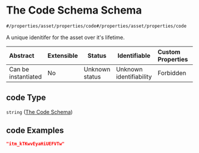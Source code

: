 # The Code Schema Schema

```txt
#/properties/asset/properties/code#/properties/asset/properties/code
```

A unique idenitifer for the asset over it's lifetime.


| Abstract            | Extensible | Status         | Identifiable            | Custom Properties | Additional Properties | Access Restrictions | Defined In                                                                                          |
| :------------------ | ---------- | -------------- | ----------------------- | :---------------- | --------------------- | ------------------- | --------------------------------------------------------------------------------------------------- |
| Can be instantiated | No         | Unknown status | Unknown identifiability | Forbidden         | Allowed               | none                | [policy_transaction.schema.json\*](../../out/policy_transaction.schema.json "open original schema") |

## code Type

`string` ([The Code Schema](policy_transaction-properties-the-asset-schema-properties-the-code-schema.md))

## code Examples

```json
"itm_kTKwvEyaHiUEFVTw"
```
